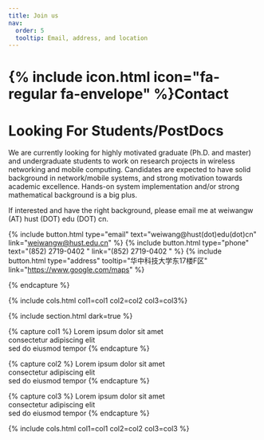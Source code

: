 ```yaml
---
title: Join us
nav:
  order: 5
  tooltip: Email, address, and location
---
```


# {% include icon.html icon="fa-regular fa-envelope" %}Contact

Looking For Students/PostDocs
======
We are currently looking for highly motivated graduate (Ph.D. and master) and undergraduate students to work on research projects in wireless networking and mobile computing.
Candidates are expected to have solid background in network/mobile systems, and strong motivation towards academic excellence.
Hands-on system implementation and/or strong mathematical background is a big plus.

If interested and have the right background, please email me at weiwangw (AT) hust (DOT) edu (DOT) cn.

{%
  include button.html
  type="email"
  text="weiwang@hust(dot)edu(dot)cn"
  link="weiwangw@hust.edu.cn"
%}
{%
  include button.html
  type="phone"
  text="(852) 2719-0402 "
  link="(852) 2719-0402 "
%}
{%
  include button.html
  type="address"
  tooltip="华中科技大学东17楼F区"
  link="https://www.google.com/maps"
%}

<!-- {% include section.html %}

{% capture col1 %}

{%
  include figure.html
  image= "https://cdn4.iconfinder.com/data/icons/flat-brand-logo-2/512/alibaba-512.png"
  caption="Alibaba"
%}

{% endcapture %}

{% capture col2 %}

{%
  include figure.html
  image= "https://static.wikia.nocookie.net/logopedia/images/c/c5/ByteDance_2018_%28Mandarin%29.svg/revision/latest?cb=20240212152705"
  caption="Bytedance"
%}

{% endcapture %}

{% capture col3 %}

{%
  include figure.html
  image= "https://cdn.icon-icons.com/icons2/2699/PNG/512/tencent_logo_icon_169619.png"
  caption="Tencent"
%} -->

{% endcapture %}

{% include cols.html col1=col1 col2=col2 col3=col3%}

{% include section.html dark=true %}

{% capture col1 %}
Lorem ipsum dolor sit amet  
consectetur adipiscing elit  
sed do eiusmod tempor
{% endcapture %}

{% capture col2 %}
Lorem ipsum dolor sit amet  
consectetur adipiscing elit  
sed do eiusmod tempor
{% endcapture %}

{% capture col3 %}
Lorem ipsum dolor sit amet  
consectetur adipiscing elit  
sed do eiusmod tempor
{% endcapture %}

{% include cols.html col1=col1 col2=col2 col3=col3 %}
